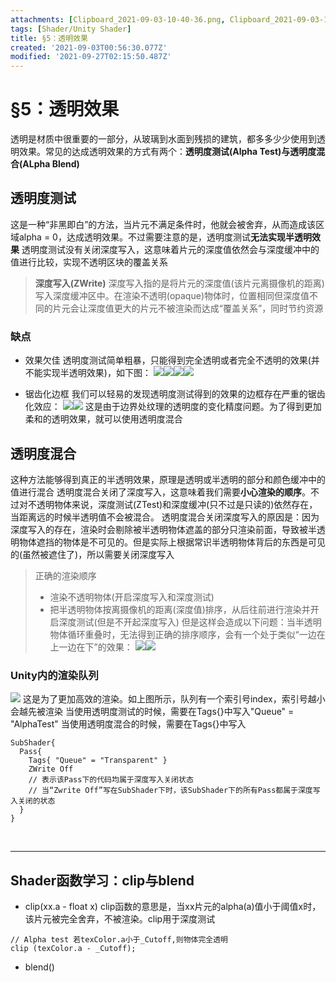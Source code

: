```yaml
---
attachments: [Clipboard_2021-09-03-10-40-36.png, Clipboard_2021-09-03-10-40-48.png, Clipboard_2021-09-03-10-43-00.png, Clipboard_2021-09-03-10-44-53.png, Clipboard_2021-09-03-10-50-26.png, Clipboard_2021-09-03-21-43-34.png, Clipboard_2021-09-03-21-43-52.png, Clipboard_2021-09-03-21-45-46.png, Clipboard_2021-09-03-21-45-56.png, Clipboard_2021-09-03-21-47-34.png, Clipboard_2021-09-03-21-47-47.png]
tags: [Shader/Unity Shader]
title: §5：透明效果
created: '2021-09-03T00:56:30.077Z'
modified: '2021-09-27T02:15:50.487Z'
---
```


# §5：透明效果

透明是材质中很重要的一部分，从玻璃到水面到残损的建筑，都多多少少使用到透明效果。常见的达成透明效果的方式有两个：**透明度测试(Alpha Test)**与**透明度混合(ALpha Blend)**
## 透明度测试
这是一种“非黑即白”的方法，当片元不满足条件时，他就会被舍弃，从而造成该区域alpha = 0，达成透明效果。不过需要注意的是，透明度测试**无法实现半透明效果**
透明度测试没有关闭深度写入，这意味着片元的深度值依然会与深度缓冲中的值进行比较，实现不透明区块的覆盖关系
> **深度写入(ZWrite)**
深度写入指的是将片元的深度值(该片元离摄像机的距离)写入深度缓冲区中。在渲染不透明(opaque)物体时，位置相同但深度值不同的片元会让深度值更大的片元不被渲染而达成“覆盖关系”，同时节约资源
### 缺点
- 效果欠佳
透明度测试简单粗暴，只能得到完全透明或者完全不透明的效果(并不能实现半透明效果)，如下图：
![](@attachment/Clipboard_2021-09-03-21-43-34.png)![](@attachment/Clipboard_2021-09-03-21-43-52.png)![](@attachment/Clipboard_2021-09-03-21-45-46.png)![](@attachment/Clipboard_2021-09-03-21-45-56.png)

- 锯齿化边框
我们可以轻易的发现透明度测试得到的效果的边框存在严重的锯齿化效应：
![](@attachment/Clipboard_2021-09-03-21-47-34.png)![](@attachment/Clipboard_2021-09-03-21-47-47.png)
这是由于边界处纹理的透明度的变化精度问题。为了得到更加柔和的透明效果，就可以使用透明度混合

## 透明度混合
这种方法能够得到真正的半透明效果，原理是透明或半透明的部分和颜色缓冲中的值进行混合
透明度混合关闭了深度写入，这意味着我们需要**小心渲染的顺序**。不过对不透明物体来说，深度测试(ZTest)和深度缓冲(只不过是只读的)依然存在，当距离远的时候半透明值不会被混合。
透明度混合关闭深度写入的原因是：因为深度写入的存在，渲染时会剔除被半透明物体遮盖的部分只渲染前面，导致被半透明物体遮挡的物体是不可见的。但是实际上根据常识半透明物体背后的东西是可见的(虽然被遮住了)，所以需要关闭深度写入
> 正确的渲染顺序
>- 渲染不透明物体(开启深度写入和深度测试)
>- 把半透明物体按离摄像机的距离(深度值)排序，从后往前进行渲染并开启深度测试(但是不开起深度写入)
但是这样会造成以下问题：当半透明物体循环重叠时，无法得到正确的排序顺序，会有一个处于类似“一边在上一边在下”的效果：
![](@attachment/Clipboard_2021-09-03-10-43-00.png)![](@attachment/Clipboard_2021-09-03-10-44-53.png)

### Unity内的渲染队列
![](@attachment/Clipboard_2021-09-03-10-50-26.png)
这是为了更加高效的渲染。如上图所示，队列有一个索引号index，索引号越小会越先被渲染
当使用透明度测试的时候，需要在Tags{}中写入"Queue" = "AlphaTest"
当使用透明度混合的时候，需要在Tags{}中写入
```ShaderLab
SubShader{
  Pass{
    Tags{ "Queue" = "Transparent" }
    ZWrite Off
    // 表示该Pass下的代码均属于深度写入关闭状态
    // 当“Zwrite Off”写在SubShader下时，该SubShader下的所有Pass都属于深度写入关闭的状态
  }
}
```

<br>

***
## Shader函数学习：clip与blend
- clip(xx.a - float x)
clip函数的意思是，当xx片元的alpha(a)值小于阈值x时，该片元被完全舍弃，不被渲染。clip用于深度测试
```ShaderLab
// Alpha test 若texColor.a小于_Cutoff,则物体完全透明
clip (texColor.a - _Cutoff);
```

- blend()








